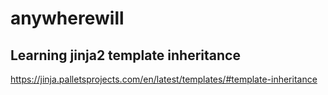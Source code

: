 # anywherewill

## Learning jinja2 template inheritance

https://jinja.palletsprojects.com/en/latest/templates/#template-inheritance
